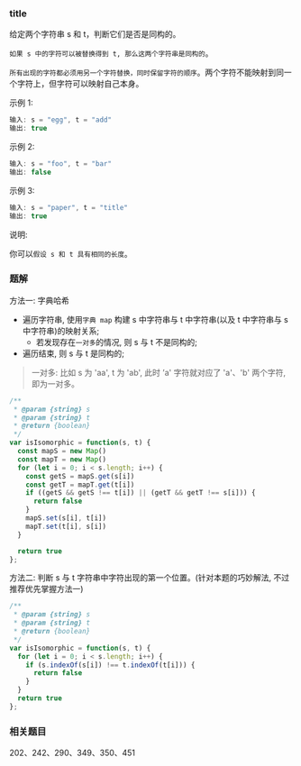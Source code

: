 ### title

给定两个字符串 s 和 t，判断它们是否是同构的。

`如果 s 中的字符可以被替换得到 t, 那么这两个字符串是同构的`。

`所有出现的字符都必须用另一个字符替换，同时保留字符的顺序`。两个字符不能映射到同一个字符上，但字符可以映射自己本身。

示例 1:

```js
输入: s = "egg", t = "add"
输出: true
```

示例 2:

```js
输入: s = "foo", t = "bar"
输出: false
```

示例 3:

```js
输入: s = "paper", t = "title"
输出: true
```

说明:

你可以`假设 s 和 t 具有相同的长度`。

### 题解

方法一: 字典哈希

* 遍历字符串, 使用`字典 map` 构建 s 中字符串与 t 中字符串(以及 t 中字符串与 s 中字符串)的映射关系;
  * 若发现存在`一对多`的情况, 则 s 与 t 不是同构的;
* 遍历结束, 则 s 与 t 是同构的;

> 一对多: 比如 s 为 'aa', t 为 'ab', 此时 ’a' 字符就对应了 'a'、'b' 两个字符, 即为一对多。

```js
/**
 * @param {string} s
 * @param {string} t
 * @return {boolean}
 */
var isIsomorphic = function(s, t) {
  const mapS = new Map()
  const mapT = new Map()
  for (let i = 0; i < s.length; i++) {
    const getS = mapS.get(s[i])
    const getT = mapT.get(t[i])
    if ((getS && getS !== t[i]) || (getT && getT !== s[i])) {
      return false
    }
    mapS.set(s[i], t[i])
    mapT.set(t[i], s[i])
  }

  return true
};
```

方法二: 判断 s 与 t 字符串中字符出现的第一个位置。(针对本题的巧妙解法, 不过推荐优先掌握方法一)

```js
/**
 * @param {string} s
 * @param {string} t
 * @return {boolean}
 */
var isIsomorphic = function(s, t) {
  for (let i = 0; i < s.length; i++) {
    if (s.indexOf(s[i]) !== t.indexOf(t[i])) {
      return false
    }
  }
  return true
};
```

### 相关题目

202、242、290、349、350、451